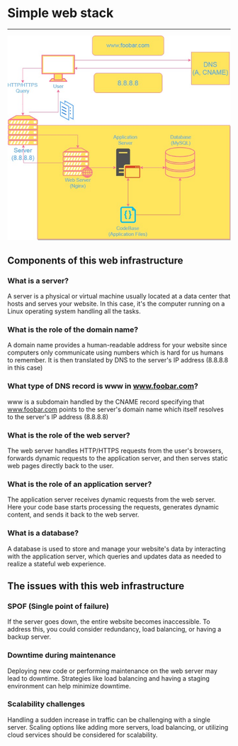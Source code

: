 # Simple web stack
---
![A simple web stack](0-simple_web_stack.jpg)
## Components of this web infrastructure
### What is a server?
A server is a physical or virtual machine usually located at a data center that hosts and serves your website. In this case, it's the computer running on a Linux operating system handling all the tasks.
### What is the role of the domain name?
A domain name provides a human-readable address for your website since computers only communicate using numbers which is hard for us humans to remember.
It is then translated by DNS to the server's IP address (8.8.8.8 in this case)
### What type of DNS record is www in www.foobar.com?
www is a subdomain handled by the CNAME record specifying that www.foobar.com points to the server's domain name which itself resolves to the server's IP address (8.8.8.8)
### What is the role of the web server?
The web server handles HTTP/HTTPS requests from the user's browsers, forwards dynamic requests to the application server, and then serves static web pages directly back to the user.
### What is the role of an application server?
The application server receives dynamic requests from the web server. Here your code base starts processing the requests, generates dynamic content, and sends it back to the web server.
### What is a database?
A database is used to store and manage your website's data by interacting with the application server, which queries and updates data as needed to realize a stateful web experience.
## The issues with this web infrastructure
### SPOF (Single point of failure)
If the server goes down, the entire website becomes inaccessible. To address this, you could consider redundancy, load balancing, or having a backup server.
### Downtime during maintenance
Deploying new code or performing maintenance on the web server may lead to downtime. Strategies like load balancing and having a staging environment can help minimize downtime.
### Scalability challenges
Handling a sudden increase in traffic can be challenging with a single server. Scaling options like adding more servers, load balancing, or utilizing cloud services should be considered for scalability.

